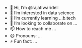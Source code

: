 - 👋 Hi, I’m @rajatiwaridell
- 👀 I’m interested in data science
- 🌱 I’m currently learning ...b.tech
- 💞️ I’m looking to collaborate on ...
- 📫 How to reach me ...
- 😄 Pronouns: ...
- ⚡ Fun fact: ...

<!---
rajatiwaridell/rajatiwaridell is a ✨ special ✨ repository because its `README.md` (this file) appears on your GitHub profile.
You can click the Preview link to take a look at your changes.
--->
